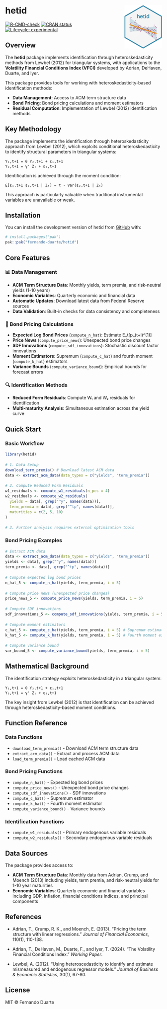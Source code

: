 
<!-- README.md is generated from README.Rmd. Please edit that file -->

# hetid <img src="man/figures/logo.png" align="right" height="139" alt="" />

<!-- badges: start -->

[![R-CMD-check](https://github.com/fernando-duarte/hetid/actions/workflows/R-CMD-check.yaml/badge.svg)](https://github.com/fernando-duarte/hetid/actions/workflows/R-CMD-check.yaml)
[![CRAN
status](https://www.r-pkg.org/badges/version/hetid)](https://CRAN.R-project.org/package=hetid)
[![Lifecycle:
experimental](https://img.shields.io/badge/lifecycle-experimental-orange.svg)](https://lifecycle.r-lib.org/articles/stages.html#experimental)
<!-- badges: end -->

## Overview

The **hetid** package implements identification through
heteroskedasticity methods from Lewbel (2012) for triangular systems,
with applications to the **Volatility Financial Conditions Index
(VFCI)** developed by Adrian, DeHaven, Duarte, and Iyer.

This package provides tools for working with heteroskedasticity-based
identification methods:

- **Data Management**: Access to ACM term structure data
- **Bond Pricing**: Bond pricing calculations and moment estimators
- **Residual Computation**: Implementation of Lewbel (2012)
  identification methods

## Key Methodology

The package implements the identification through heteroskedasticity
approach from Lewbel (2012), which exploits conditional
heteroskedasticity to identify structural parameters in triangular
systems:

    Y₁,t+1 = θ Y₂,t+1 + ε₁,t+1
    Y₂,t+1 = γ' Zₜ + ε₂,t+1

Identification is achieved through the moment condition:

    E[ε₁,t+1 ε₂,t+1 | Zₜ] = τ · Var(ε₂,t+1 | Zₜ)

This approach is particularly valuable when traditional instrumental
variables are unavailable or weak.

## Installation

You can install the development version of hetid from
[GitHub](https://github.com/) with:

``` r
# install.packages("pak")
pak::pak("fernando-duarte/hetid")
```

## Core Features

### 📊 Data Management

- **ACM Term Structure Data**: Monthly yields, term premia, and
  risk-neutral yields (1-10 years)
- **Economic Variables**: Quarterly economic and financial data
- **Automatic Updates**: Download latest data from Federal Reserve
  sources
- **Data Validation**: Built-in checks for data consistency and
  completeness

### 🧮 Bond Pricing Calculations

- **Expected Log Bond Prices** (`compute_n_hat`): Estimate
  E_t\[p\_(t+i)^(1)\]
- **Price News** (`compute_price_news`): Unexpected bond price changes
- **SDF Innovations** (`compute_sdf_innovations`): Stochastic discount
  factor innovations
- **Moment Estimators**: Supremum (`compute_c_hat`) and fourth moment
  (`compute_k_hat`) estimators
- **Variance Bounds** (`compute_variance_bound`): Empirical bounds for
  forecast errors

### 🔍 Identification Methods

- **Reduced Form Residuals**: Compute W₁ and W₂ residuals for
  identification
- **Multi-maturity Analysis**: Simultaneous estimation across the yield
  curve

## Quick Start

### Basic Workflow

``` r
library(hetid)

# 1. Data Setup
download_term_premia() # Download latest ACM data
data <- extract_acm_data(data_types = c("yields", "term_premia"))

# 2. Compute Reduced Form Residuals
w1_residuals <- compute_w1_residuals(n_pcs = 4)
w2_residuals <- compute_w2_residuals(
  yields = data[, grep("^y", names(data))],
  term_premia = data[, grep("^tp", names(data))],
  maturities = c(2, 5, 10)
)

# 3. Further analysis requires external optimization tools
```

### Bond Pricing Examples

``` r
# Extract ACM data
data <- extract_acm_data(data_types = c("yields", "term_premia"))
yields <- data[, grep("^y", names(data))]
term_premia <- data[, grep("^tp", names(data))]

# Compute expected log bond prices
n_hat_5 <- compute_n_hat(yields, term_premia, i = 5)

# Compute price news (unexpected price changes)
price_news_5 <- compute_price_news(yields, term_premia, i = 5)

# Compute SDF innovations
sdf_innovations_5 <- compute_sdf_innovations(yields, term_premia, i = 5)

# Compute moment estimators
c_hat_5 <- compute_c_hat(yields, term_premia, i = 5) # Supremum estimator
k_hat_5 <- compute_k_hat(yields, term_premia, i = 5) # Fourth moment estimator

# Compute variance bound
var_bound_5 <- compute_variance_bound(yields, term_premia, i = 5)
```

## Mathematical Background

The identification strategy exploits heteroskedasticity in a triangular
system:

    Y₁,t+1 = θ Y₂,t+1 + ε₁,t+1
    Y₂,t+1 = γ' Zₜ + ε₂,t+1

The key insight from Lewbel (2012) is that identification can be
achieved through heteroskedasticity-based moment conditions.

## Function Reference

### Data Functions

- `download_term_premia()` - Download ACM term structure data
- `extract_acm_data()` - Extract and process ACM data
- `load_term_premia()` - Load cached ACM data

### Bond Pricing Functions

- `compute_n_hat()` - Expected log bond prices
- `compute_price_news()` - Unexpected bond price changes
- `compute_sdf_innovations()` - SDF innovations
- `compute_c_hat()` - Supremum estimator
- `compute_k_hat()` - Fourth moment estimator
- `compute_variance_bound()` - Variance bounds

### Identification Functions

- `compute_w1_residuals()` - Primary endogenous variable residuals
- `compute_w2_residuals()` - Secondary endogenous variable residuals

## Data Sources

The package provides access to:

- **ACM Term Structure Data**: Monthly data from Adrian, Crump, and
  Moench (2013) including yields, term premia, and risk-neutral yields
  for 1-10 year maturities
- **Economic Variables**: Quarterly economic and financial variables
  including GDP, inflation, financial conditions indices, and principal
  components

## References

- Adrian, T., Crump, R. K., and Moench, E. (2013). “Pricing the term
  structure with linear regressions.” *Journal of Financial Economics*,
  110(1), 110-138.

- Adrian, T., DeHaven, M., Duarte, F., and Iyer, T. (2024). “The
  Volatility Financial Conditions Index.” *Working Paper*.

- Lewbel, A. (2012). “Using heteroscedasticity to identify and estimate
  mismeasured and endogenous regressor models.” *Journal of Business &
  Economic Statistics*, 30(1), 67-80.

## License

MIT © Fernando Duarte
